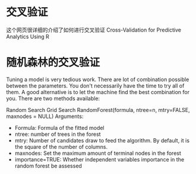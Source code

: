 # 交叉验证
这个网页很详细的介绍了如何进行交叉验证
Cross-Validation for Predictive Analytics Using R


# 随机森林的交叉验证
Tuning a model is very tedious work. There are lot of combination possible between the parameters. You don't necessarily have the time to try all of them. A good alternative is to let the machine find the best combination for you. There are two methods available:

Random Search
Grid Search
RandomForest(formula, ntree=n, mtry=FALSE, maxnodes = NULL)
Arguments:
- Formula: Formula of the fitted model
- ntree: number of trees in the forest
- mtry: Number of candidates draw to feed the algorithm. By default, it is the square of the number of columns.
- maxnodes: Set the maximum amount of terminal nodes in the forest
- importance=TRUE: Whether independent variables importance in the random forest be assessed
